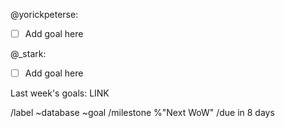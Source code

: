 @yorickpeterse:

* [ ] Add goal here

@_stark:

* [ ] Add goal here

Last week's goals: LINK

/label ~database ~goal
/milestone %"Next WoW"
/due in 8 days
